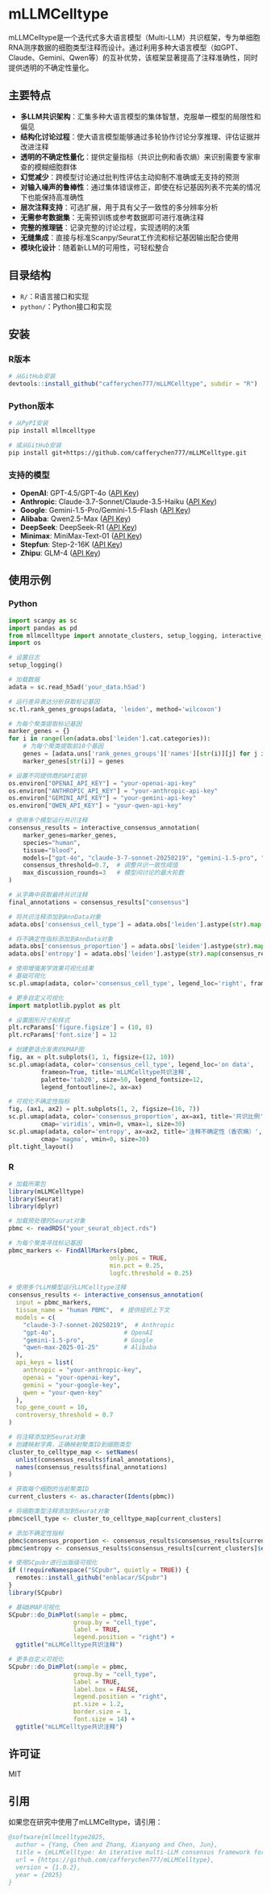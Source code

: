 # mLLMCelltype

mLLMCelltype是一个迭代式多大语言模型（Multi-LLM）共识框架，专为单细胞RNA测序数据的细胞类型注释而设计。通过利用多种大语言模型（如GPT、Claude、Gemini、Qwen等）的互补优势，该框架显著提高了注释准确性，同时提供透明的不确定性量化。

## 主要特点

- **多LLM共识架构**：汇集多种大语言模型的集体智慧，克服单一模型的局限性和偏见
- **结构化讨论过程**：使大语言模型能够通过多轮协作讨论分享推理、评估证据并改进注释
- **透明的不确定性量化**：提供定量指标（共识比例和香农熵）来识别需要专家审查的模糊细胞群体
- **幻觉减少**：跨模型讨论通过批判性评估主动抑制不准确或无支持的预测
- **对输入噪声的鲁棒性**：通过集体错误修正，即使在标记基因列表不完美的情况下也能保持高准确性
- **层次注释支持**：可选扩展，用于具有父子一致性的多分辨率分析
- **无需参考数据集**：无需预训练或参考数据即可进行准确注释
- **完整的推理链**：记录完整的讨论过程，实现透明的决策
- **无缝集成**：直接与标准Scanpy/Seurat工作流和标记基因输出配合使用
- **模块化设计**：随着新LLM的可用性，可轻松整合

## 目录结构

- `R/`：R语言接口和实现
- `python/`：Python接口和实现

## 安装

### R版本

```r
# 从GitHub安装
devtools::install_github("cafferychen777/mLLMCelltype", subdir = "R")
```

### Python版本

```bash
# 从PyPI安装
pip install mllmcelltype

# 或从GitHub安装
pip install git+https://github.com/cafferychen777/mLLMCelltype.git
```

### 支持的模型

- **OpenAI**: GPT-4.5/GPT-4o ([API Key](https://platform.openai.com/settings/organization/billing/overview))
- **Anthropic**: Claude-3.7-Sonnet/Claude-3.5-Haiku ([API Key](https://console.anthropic.com/))
- **Google**: Gemini-1.5-Pro/Gemini-1.5-Flash ([API Key](https://ai.google.dev/?authuser=2))
- **Alibaba**: Qwen2.5-Max ([API Key](https://www.alibabacloud.com/en/product/modelstudio))
- **DeepSeek**: DeepSeek-R1 ([API Key](https://platform.deepseek.com/usage))
- **Minimax**: MiniMax-Text-01 ([API Key](https://intl.minimaxi.com/user-center/basic-information/interface-key))
- **Stepfun**: Step-2-16K ([API Key](https://platform.stepfun.com/account-info))
- **Zhipu**: GLM-4 ([API Key](https://bigmodel.cn/))

## 使用示例

### Python

```python
import scanpy as sc
import pandas as pd
from mllmcelltype import annotate_clusters, setup_logging, interactive_consensus_annotation
import os

# 设置日志
setup_logging()

# 加载数据
adata = sc.read_h5ad('your_data.h5ad')

# 运行差异表达分析获取标记基因
sc.tl.rank_genes_groups(adata, 'leiden', method='wilcoxon')

# 为每个聚类提取标记基因
marker_genes = {}
for i in range(len(adata.obs['leiden'].cat.categories)):
    # 为每个聚类提取前10个基因
    genes = [adata.uns['rank_genes_groups']['names'][str(i)][j] for j in range(10)]
    marker_genes[str(i)] = genes

# 设置不同提供商的API密钥
os.environ["OPENAI_API_KEY"] = "your-openai-api-key"
os.environ["ANTHROPIC_API_KEY"] = "your-anthropic-api-key"
os.environ["GEMINI_API_KEY"] = "your-gemini-api-key"
os.environ["QWEN_API_KEY"] = "your-qwen-api-key"

# 使用多个模型运行共识注释
consensus_results = interactive_consensus_annotation(
    marker_genes=marker_genes,
    species="human",
    tissue="blood",
    models=["gpt-4o", "claude-3-7-sonnet-20250219", "gemini-1.5-pro", "qwen-max-2025-01-25"],
    consensus_threshold=0.7,  # 调整共识一致性阈值
    max_discussion_rounds=3   # 模型间讨论的最大轮数
)

# 从字典中获取最终共识注释
final_annotations = consensus_results["consensus"]

# 将共识注释添加到AnnData对象
adata.obs['consensus_cell_type'] = adata.obs['leiden'].astype(str).map(final_annotations)

# 将不确定性指标添加到AnnData对象
adata.obs['consensus_proportion'] = adata.obs['leiden'].astype(str).map(consensus_results["consensus_proportion"])
adata.obs['entropy'] = adata.obs['leiden'].astype(str).map(consensus_results["entropy"])

# 使用增强美学效果可视化结果
# 基础可视化
sc.pl.umap(adata, color='consensus_cell_type', legend_loc='right', frameon=True, title='mLLMCelltype共识注释')

# 更多自定义可视化
import matplotlib.pyplot as plt

# 设置图形尺寸和样式
plt.rcParams['figure.figsize'] = (10, 8)
plt.rcParams['font.size'] = 12

# 创建更适合发表的UMAP图
fig, ax = plt.subplots(1, 1, figsize=(12, 10))
sc.pl.umap(adata, color='consensus_cell_type', legend_loc='on data', 
         frameon=True, title='mLLMCelltype共识注释',
         palette='tab20', size=50, legend_fontsize=12, 
         legend_fontoutline=2, ax=ax)

# 可视化不确定性指标
fig, (ax1, ax2) = plt.subplots(1, 2, figsize=(16, 7))
sc.pl.umap(adata, color='consensus_proportion', ax=ax1, title='共识比例',
         cmap='viridis', vmin=0, vmax=1, size=30)
sc.pl.umap(adata, color='entropy', ax=ax2, title='注释不确定性（香农熵）',
         cmap='magma', vmin=0, size=30)
plt.tight_layout()
```

### R

```r
# 加载所需包
library(mLLMCelltype)
library(Seurat)
library(dplyr)

# 加载预处理的Seurat对象
pbmc <- readRDS("your_seurat_object.rds")

# 为每个聚类寻找标记基因
pbmc_markers <- FindAllMarkers(pbmc, 
                            only.pos = TRUE,
                            min.pct = 0.25,
                            logfc.threshold = 0.25)

# 使用多个LLM模型运行LLMCelltype注释
consensus_results <- interactive_consensus_annotation(
  input = pbmc_markers,
  tissue_name = "human PBMC",  # 提供组织上下文
  models = c(
    "claude-3-7-sonnet-20250219",  # Anthropic
    "gpt-4o",                   # OpenAI
    "gemini-1.5-pro",           # Google
    "qwen-max-2025-01-25"       # Alibaba
  ),
  api_keys = list(
    anthropic = "your-anthropic-key",
    openai = "your-openai-key",
    gemini = "your-google-key",
    qwen = "your-qwen-key"
  ),
  top_gene_count = 10,
  controversy_threshold = 0.7
)

# 将注释添加到Seurat对象
# 创建映射字典，正确映射聚类ID到细胞类型
cluster_to_celltype_map <- setNames(
  unlist(consensus_results$final_annotations),
  names(consensus_results$final_annotations)
)

# 获取每个细胞的当前聚类ID
current_clusters <- as.character(Idents(pbmc))

# 将细胞类型注释添加到Seurat对象
pbmc$cell_type <- cluster_to_celltype_map[current_clusters]

# 添加不确定性指标
pbmc$consensus_proportion <- consensus_results$consensus_results[current_clusters]$consensus_proportion
pbmc$entropy <- consensus_results$consensus_results[current_clusters]$entropy

# 使用SCpubr进行出版级可视化
if (!requireNamespace("SCpubr", quietly = TRUE)) {
  remotes::install_github("enblacar/SCpubr")
}
library(SCpubr)

# 基础UMAP可视化
SCpubr::do_DimPlot(sample = pbmc,
                  group.by = "cell_type",
                  label = TRUE,
                  legend.position = "right") +
  ggtitle("mLLMCelltype共识注释")

# 更多自定义可视化
SCpubr::do_DimPlot(sample = pbmc,
                  group.by = "cell_type",
                  label = TRUE,
                  label.box = FALSE,
                  legend.position = "right",
                  pt.size = 1.2,
                  border.size = 1,
                  font.size = 14) +
  ggtitle("mLLMCelltype共识注释")
```

## 许可证

MIT

## 引用

如果您在研究中使用了mLLMCelltype，请引用：

```bibtex
@software{mllmcelltype2025,
  author = {Yang, Chen and Zhang, Xianyang and Chen, Jun},
  title = {mLLMCelltype: An iterative multi-LLM consensus framework for cell type annotation},
  url = {https://github.com/cafferychen777/mLLMCelltype},
  version = {1.0.2},
  year = {2025}
}
```
